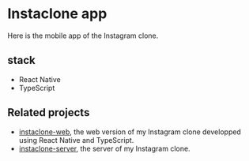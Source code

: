 # Instaclone app

Here is the mobile app of the Instagram clone.

## stack

- React Native
- TypeScript

## Related projects

- [instaclone-web](https://github.com/YassLipton/instaclone-client-typescript), the web version of my Instagram clone developped using React Native and TypeScript.
- [instaclone-server](https://github.com/YassLipton/instaclone-server-typescript), the server of my Instagram clone.
